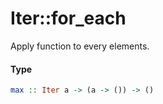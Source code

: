 # Iter::for\_each

Apply function to every elements.

#### Type
```haskell
max :: Iter a -> (a -> ()) -> ()
```
